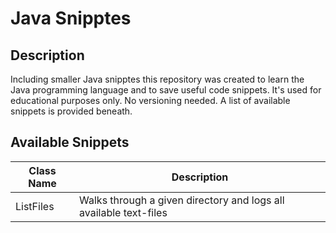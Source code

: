 # Java Snipptes #
## Description ##
Including smaller Java snipptes this repository was created to learn the Java programming language and to save useful code snippets. It's used for educational purposes only. No versioning needed. A list of available snippets is provided beneath.

## Available Snippets ##
| Class Name | Description |
|------------|-------------|
| ListFiles | Walks through a given directory and logs all available text-files |